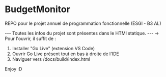 # BudgetMonitor
REPO pour le projet annuel de programmation fonctionnelle (ESGI - B3 AL)

--- Toutes les infos du projet sont présentes dans le HTMl statique. ---
-> Pour l'ouvrir, il suffit de :

1. Installer "Go Live" (extension VS Code)
2. Ouvrir Go Live présent tout en bas à droite de l'IDE
3. Naviguer vers /docs/build/index.html

Enjoy :D